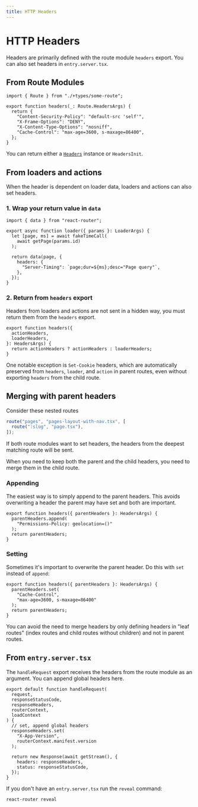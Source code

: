 ```yaml
---
title: HTTP Headers
---
```


# HTTP Headers

Headers are primarily defined with the route module `headers` export. You can also set headers in `entry.server.tsx`.

## From Route Modules

```tsx filename=some-route.tsx
import { Route } from "./+types/some-route";

export function headers(_: Route.HeadersArgs) {
  return {
    "Content-Security-Policy": "default-src 'self'",
    "X-Frame-Options": "DENY",
    "X-Content-Type-Options": "nosniff",
    "Cache-Control": "max-age=3600, s-maxage=86400",
  };
}
```

You can return either a [`Headers`](https://developer.mozilla.org/en-US/docs/Web/API/Headers) instance or `HeadersInit`.

## From loaders and actions

When the header is dependent on loader data, loaders and actions can also set headers.

### 1. Wrap your return value in `data`

```tsx lines=[1,8]
import { data } from "react-router";

export async function loader({ params }: LoaderArgs) {
  let [page, ms] = await fakeTimeCall(
    await getPage(params.id)
  );

  return data(page, {
    headers: {
      "Server-Timing": `page;dur=${ms};desc="Page query"`,
    },
  });
}
```

### 2. Return from `headers` export

Headers from loaders and actions are not sent in a hidden way, you must return them from the `headers` export.

```tsx
export function headers({
  actionHeaders,
  loaderHeaders,
}: HeadersArgs) {
  return actionHeaders ? actionHeaders : loaderHeaders;
}
```

One notable exception is `Set-Cookie` headers, which are automatically preserved from `headers`, `loader`, and `action` in parent routes, even without exporting `headers` from the child route.

## Merging with parent headers

Consider these nested routes

```ts filename=routes.ts
route("pages", "pages-layout-with-nav.tsx", [
  route(":slug", "page.tsx"),
]);
```

If both route modules want to set headers, the headers from the deepest matching route will be sent.

When you need to keep both the parent and the child headers, you need to merge them in the child route.

### Appending

The easiest way is to simply append to the parent headers. This avoids overwriting a header the parent may have set and both are important.

```tsx
export function headers({ parentHeaders }: HeadersArgs) {
  parentHeaders.append(
    "Permissions-Policy: geolocation=()"
  );
  return parentHeaders;
}
```

### Setting

Sometimes it's important to overwrite the parent header. Do this with `set` instead of `append`:

```tsx
export function headers({ parentHeaders }: HeadersArgs) {
  parentHeaders.set(
    "Cache-Control",
    "max-age=3600, s-maxage=86400"
  );
  return parentHeaders;
}
```

You can avoid the need to merge headers by only defining headers in "leaf routes" (index routes and child routes without children) and not in parent routes.

## From `entry.server.tsx`

The `handleRequest` export receives the headers from the route module as an argument. You can append global headers here.

```tsx
export default function handleRequest(
  request,
  responseStatusCode,
  responseHeaders,
  routerContext,
  loadContext
) {
  // set, append global headers
  responseHeaders.set(
    "X-App-Version",
    routerContext.manifest.version
  );

  return new Response(await getStream(), {
    headers: responseHeaders,
    status: responseStatusCode,
  });
}
```

If you don't have an `entry.server.tsx` run the `reveal` command:

```shellscript nonumber
react-router reveal
```
